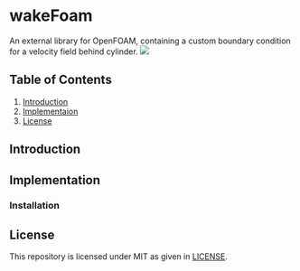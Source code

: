 # wakeFoam

<p align="left">
    An external library for OpenFOAM, containing a custom boundary condition for a velocity field behind cylinder.
<img src="https://img.shields.io/github/license/prabhuomkar/pytorch-cpp">
</p>

## Table of Contents

1. [Introduction](#introduction)
2. [Implementaion](#implementation)
3. [License](#license)

## Introduction

## Implementation
### Installation

## License
This repository is licensed under MIT as given in [LICENSE](LICENSE).
